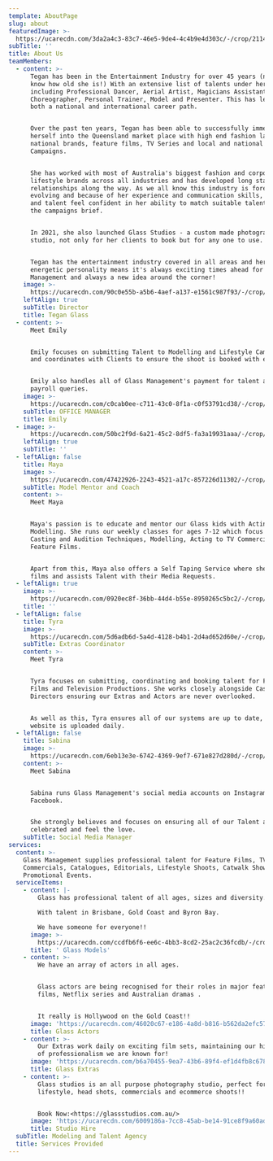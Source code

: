 ```yaml
---
template: AboutPage
slug: about
featuredImage: >-
  https://ucarecdn.com/3da2a4c3-83c7-46e5-9de4-4c4b9e4d303c/-/crop/2114x1217/0,0/-/preview/
subTitle: ''
title: About Us
teamMembers:
  - content: >-
      Tegan has been in the Entertainment Industry for over 45 years (now you
      know how old she is!) With an extensive list of talents under her belt
      including Professional Dancer, Aerial Artist, Magicians Assistant,
      Choreographer, Personal Trainer, Model and Presenter. This has led her to
      both a national and international career path.


      Over the past ten years, Tegan has been able to successfully immerse
      herself into the Queensland market place with high end fashion labels,
      national brands, feature films, TV Series and local and national TVC
      Campaigns.


      She has worked with most of Australia's biggest fashion and corporate
      lifestyle brands across all industries and has developed long standing
      relationships along the way. As we all know this industry is forever
      evolving and because of her experience and communication skills, clients
      and talent feel confident in her ability to match suitable talent to fit
      the campaigns brief. 


      In 2021, she also launched Glass Studios - a custom made photography
      studio, not only for her clients to book but for any one to use. 


      Tegan has the entertainment industry covered in all areas and her can-do
      energetic personality means it's always exciting times ahead for Glass
      Management and always a new idea around the corner!
    image: >-
      https://ucarecdn.com/90c0e55b-a5b6-4aef-a137-e1561c987f93/-/crop/662x773/0,0/-/preview/
    leftAlign: true
    subTitle: Director
    title: Tegan Glass
  - content: >-
      Meet Emily


      Emily focuses on submitting Talent to Modelling and Lifestyle Campaigns
      and coordinates with Clients to ensure the shoot is booked with ease.


      Emily also handles all of Glass Management's payment for talent and
      payroll queries.
    image: >-
      https://ucarecdn.com/c0cab0ee-c711-43c0-8f1a-c0f53791cd38/-/crop/628x741/0,17/-/preview/
    subTitle: OFFICE MANAGER
    title: Emily
  - image: >-
      https://ucarecdn.com/50bc2f9d-6a21-45c2-8df5-fa3a19931aaa/-/crop/578x770/79,15/-/preview/
    leftAlign: true
    subTitle: ''
  - leftAlign: false
    title: Maya
    image: >-
      https://ucarecdn.com/47422926-2243-4521-a17c-857226d11302/-/crop/487x574/62,9/-/preview/
    subTitle: Model Mentor and Coach
    content: >-
      Meet Maya


      Maya's passion is to educate and mentor our Glass kids with Acting and
      Modelling. She runs our weekly classes for ages 7-12 which focus on
      Casting and Audition Techniques, Modelling, Acting to TV Commercials and
      Feature Films.


      Apart from this, Maya also offers a Self Taping Service where she coaches,
      films and assists Talent with their Media Requests.
  - leftAlign: true
    image: >-
      https://ucarecdn.com/0920ec8f-36bb-44d4-b55e-8950265c5bc2/-/crop/619x682/62,0/-/preview/
    title: ''
  - leftAlign: false
    title: Tyra
    image: >-
      https://ucarecdn.com/5d6adb6d-5a4d-4128-b4b1-2d4ad652d60e/-/crop/569x709/55,0/-/preview/
    subTitle: Extras Coordinator
    content: >-
      Meet Tyra


      Tyra focuses on submitting, coordinating and booking talent for Feature
      Films and Television Productions. She works closely alongside Casting
      Directors ensuring our Extras and Actors are never overlooked.


      As well as this, Tyra ensures all of our systems are up to date, and our
      website is uploaded daily.
  - leftAlign: false
    title: Sabina
    image: >-
      https://ucarecdn.com/6eb13e3e-6742-4369-9ef7-671e827d280d/-/crop/1180x1369/214,32/-/preview/
    content: >-
      Meet Sabina


      Sabina runs Glass Management's social media accounts on Instagram and
      Facebook.


      She strongly believes and focuses on ensuring all of our Talent are
      celebrated and feel the love.
    subTitle: Social Media Manager
services:
  content: >-
    Glass Management supplies professional talent for Feature Films, TV
    Commercials, Catalogues, Editorials, Lifestyle Shoots, Catwalk Shows and
    Promotional Events.
  serviceItems:
    - content: |-
        Glass has professional talent of all ages, sizes and diversity.

        With talent in Brisbane, Gold Coast and Byron Bay.

        We have someone for everyone!!
      image: >-
        https://ucarecdn.com/ccdfb6f6-ee6c-4bb3-8cd2-25ac2c36fcdb/-/crop/249x239/0,0/-/preview/
      title: ' Glass Models'
    - content: >-
        We have an array of actors in all ages. 


        Glass actors are being recognised for their roles in major feature
        films, Netflix series and Australian dramas .


        It really is Hollywood on the Gold Coast!!
      image: 'https://ucarecdn.com/46020c67-e186-4a8d-b816-b562da2efc57/'
      title: Glass Actors
    - content: >-
        Our Extras work daily on exciting film sets, maintaining our high level
        of professionalism we are known for!
      image: 'https://ucarecdn.com/b6a70455-9ea7-43b6-89f4-ef1d4fb8c678/'
      title: Glass Extras
    - content: >-
        Glass studios is an all purpose photography studio, perfect for
        lifestyle, head shots, commercials and ecommerce shoots!!


        Book Now:<https://glassstudios.com.au/>
      image: 'https://ucarecdn.com/6009186a-7cc8-45ab-be14-91ce8f9a60ad/'
      title: Studio Hire
  subTitle: Modeling and Talent Agency
  title: Services Provided
---
```


